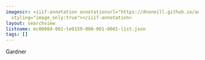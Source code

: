 ```yaml
---
imagescr: <iiif-annotation annotationurl="https://dnoneill.github.io/annotations/mc00084-001-te0159-000-001-0001-7.json"
  styling="image_only:true"></iiif-annotation>
layout: searchview
listname: mc00084-001-te0159-000-001-0001-list.json
tags: []
---
```

Gardner